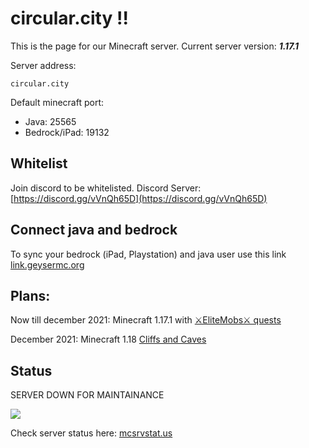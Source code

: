 # circular.city !!

This is the page for our Minecraft server. Current server version: ___1.17.1___

Server address:

    circular.city

Default minecraft port:
- Java: 25565
- Bedrock/iPad: 19132

## Whitelist

Join discord to be whitelisted.
Discord Server: [https://discord.gg/vVnQh65D](https://discord.gg/vVnQh65D)

## Connect java and bedrock

To sync your bedrock (iPad, Playstation) and java user use this link
[link.geysermc.org](https://link.geysermc.org/link/online.html)

## Plans:

Now till december 2021: Minecraft 1.17.1 with [⚔EliteMobs⚔ quests](https://www.spigotmc.org/resources/%E2%9A%94elitemobs%E2%9A%94.40090/)

December 2021: Minecraft 1.18 [Cliffs and Caves](https://help.minecraft.net/hc/en-us/articles/360059400852-Minecraft-Caves-Cliffs-Update-FAQ)

## Status

SERVER DOWN FOR MAINTAINANCE

<img src="https://imgur.com/BOOq7hk">

Check server status here: [mcsrvstat.us](https://mcsrvstat.us/server/circular.city)

